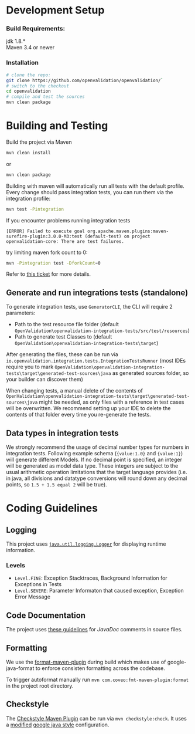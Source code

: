 # Development Setup

### Build Requirements:
jdk 1.8.*  
Maven 3.4 or newer

### Installation

```bash
# clone the repo:
git clone https://github.com/openvalidation/openvalidation/`
# switch to the checkout
cd openvalidation
# compile and test the sources
mvn clean package
```

# Building and Testing
Build the project via Maven

```bash
mvn clean install
```

or

```bash
mvn clean package
```

Building with maven will automatically run all tests with the default profile.
Every change should pass integration tests, you can run them via the integration profile:

```bash
mvn test -Pintegration
```

If you encounter problems running integration tests
```
[ERROR] Failed to execute goal org.apache.maven.plugins:maven-surefire-plugin:3.0.0-M3:test (default-test) on project openvalidation-core: There are test failures.
```
try limiting maven fork count to 0:
```bash
mvn -Pintegration test -DforkCount=0
```
Refer to [this ticket](https://github.com/carlossg/docker-maven/issues/90) for more details.

## Generate and run integrations tests (standalone)

To generate integration tests, use ``GeneratorCLI``, the CLI will require 2 parameters:
- Path to the test resource file folder (default ``OpenValidation\openvalidation-integration-tests/src/test/resources``)
- Path to generate test Classes to (default ``OpenValidation\openvalidation-integration-tests\target``)

After generating the files, these can be run via ``io.openvalidation.integration.tests.IntegrationTestsRunner`` (most IDEs require you to mark ``OpenValidation\openvalidation-integration-tests\target\generated-test-sources\java`` as generated sources folder, so your builder can discover them)

When changing tests, a manual delete of the contents of ``OpenValidation\openvalidation-integration-tests\target\generated-test-sources\java`` might be needed, as only files with a reference in test cases will be overwritten. We recommend setting up your IDE to delete the contents of that folder every time you re-generate the tests. 

## Data types in integration tests
We strongly recommend the usage of decimal number types for numbers in integration tests. Following example schema (`{value:1.0}` and `{value:1}`)
will generate different Models. If no decimal point is specified, an integer will be generated as model data type. These integers are subject to the usual arithmetic operation limitations that the target language provides (i.e. in java, all divisions and datatype conversions will round down any decimal points, so `1.5 + 1.5 equal 2` will be true).

# Coding Guidelines

## Logging
This project uses [`java.util.logging.Logger`](https://docs.oracle.com/javase/7/docs/api/java/util/logging/Logger.html) for displaying runtime information.

### Levels
- `Level.FINE`: Exception Stacktraces, Background Information for Exceptions in Tests
- `Level.SEVERE`: Parameter Informaton that caused exception, Exception Error Message
 
## Code Documentation
The project uses [these guidelines](/docs/javadoc_guidelines.md) for *JavaDoc* comments in source files.

## Formatting

We use the [format-maven-plugin](https://github.com/coveooss/fmt-maven-plugin) during build which makes use of google-java-format to enforce consisten formatting across the codebase.

To trigger autoformat manually run `mvn com.coveo:fmt-maven-plugin:format` in the project root directory.

## Checkstyle

The [Checkstyle Maven Plugin](https://maven.apache.org/plugins/maven-checkstyle-plugin/index.html) can be run via `mvn checkstyle:check`.
It uses a [modified](build-tools/src/main/resources/google_checks.xml) [google java style](https://google.github.io/styleguide/javaguide.html) configuration.
